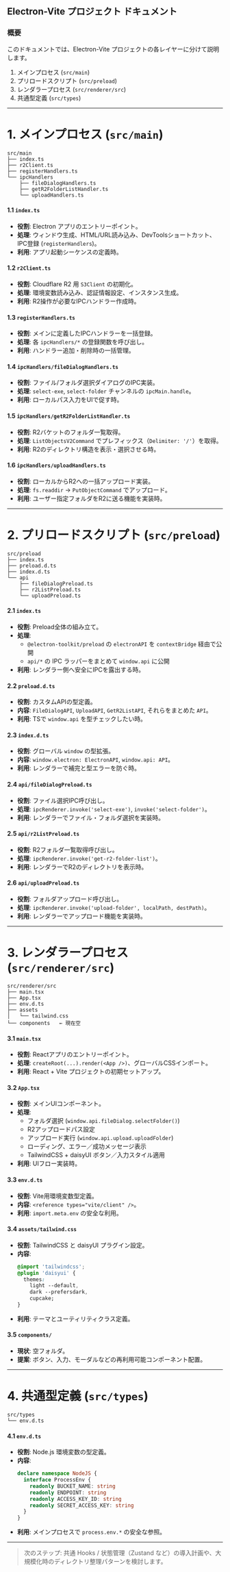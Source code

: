 ## Electron-Vite プロジェクト ドキュメント

### 概要

このドキュメントでは、Electron-Vite プロジェクトの各レイヤーに分けて説明します。

1. メインプロセス (`src/main`)
2. プリロードスクリプト (`src/preload`)
3. レンダラープロセス (`src/renderer/src`)
4. 共通型定義 (`src/types`)

---

# 1. メインプロセス (`src/main`)

```
src/main
├── index.ts
├── r2Client.ts
├── registerHandlers.ts
└── ipcHandlers
    ├── fileDialogHandlers.ts
    ├── getR2FolderListHandler.ts
    └── uploadHandlers.ts
```

#### 1.1 `index.ts`

- **役割**: Electron アプリのエントリーポイント。
- **処理**: ウィンドウ生成、HTML/URL読み込み、DevToolsショートカット、IPC登録 (`registerHandlers`)。
- **利用**: アプリ起動シーケンスの定義時。

#### 1.2 `r2Client.ts`

- **役割**: Cloudflare R2 用 `S3Client` の初期化。
- **処理**: 環境変数読み込み、認証情報設定、インスタンス生成。
- **利用**: R2操作が必要なIPCハンドラー作成時。

#### 1.3 `registerHandlers.ts`

- **役割**: メインに定義したIPCハンドラーを一括登録。
- **処理**: 各 `ipcHandlers/*` の登録関数を呼び出し。
- **利用**: ハンドラー追加・削除時の一括管理。

#### 1.4 `ipcHandlers/fileDialogHandlers.ts`

- **役割**: ファイル/フォルダ選択ダイアログのIPC実装。
- **処理**: `select-exe`, `select-folder` チャンネルの `ipcMain.handle`。
- **利用**: ローカルパス入力をUIで促す時。

#### 1.5 `ipcHandlers/getR2FolderListHandler.ts`

- **役割**: R2バケットのフォルダ一覧取得。
- **処理**: `ListObjectsV2Command` でプレフィックス（`Delimiter: '/'`）を取得。
- **利用**: R2のディレクトリ構造を表示・選択させる時。

#### 1.6 `ipcHandlers/uploadHandlers.ts`

- **役割**: ローカルからR2への一括アップロード実装。
- **処理**: `fs.readdir` → `PutObjectCommand` でアップロード。
- **利用**: ユーザー指定フォルダをR2に送る機能を実装時。

---

# 2. プリロードスクリプト (`src/preload`)

```
src/preload
├── index.ts
├── preload.d.ts
├── index.d.ts
└── api
    ├── fileDialogPreload.ts
    ├── r2ListPreload.ts
    └── uploadPreload.ts
```

#### 2.1 `index.ts`

- **役割**: Preload全体の組み立て。
- **処理**:
  - `@electron-toolkit/preload` の `electronAPI` を `contextBridge` 経由で公開
  - `api/*` の IPC ラッパーをまとめて `window.api` に公開
- **利用**: レンダラー側へ安全にIPCを露出する時。

#### 2.2 `preload.d.ts`

- **役割**: カスタムAPIの型定義。
- **内容**: `FileDialogAPI`, `UploadAPI`, `GetR2ListAPI`, それらをまとめた `API`。
- **利用**: TSで `window.api` を型チェックしたい時。

#### 2.3 `index.d.ts`

- **役割**: グローバル `window` の型拡張。
- **内容**: `window.electron: ElectronAPI`, `window.api: API`。
- **利用**: レンダラーで補完と型エラーを防ぐ時。

#### 2.4 `api/fileDialogPreload.ts`

- **役割**: ファイル選択IPC呼び出し。
- **処理**: `ipcRenderer.invoke('select-exe')`, `invoke('select-folder')`。
- **利用**: レンダラーでファイル・フォルダ選択を実装時。

#### 2.5 `api/r2ListPreload.ts`

- **役割**: R2フォルダ一覧取得呼び出し。
- **処理**: `ipcRenderer.invoke('get-r2-folder-list')`。
- **利用**: レンダラーでR2のディレクトリを表示時。

#### 2.6 `api/uploadPreload.ts`

- **役割**: フォルダアップロード呼び出し。
- **処理**: `ipcRenderer.invoke('upload-folder', localPath, destPath)`。
- **利用**: レンダラーでアップロード機能を実装時。

---

# 3. レンダラープロセス (`src/renderer/src`)

```
src/renderer/src
├── main.tsx
├── App.tsx
├── env.d.ts
├── assets
│   └── tailwind.css
└── components   ← 現在空
```

#### 3.1 `main.tsx`

- **役割**: Reactアプリのエントリーポイント。
- **処理**: `createRoot(...).render(<App />)`、グローバルCSSインポート。
- **利用**: React + Vite プロジェクトの初期セットアップ。

#### 3.2 `App.tsx`

- **役割**: メインUIコンポーネント。
- **処理**:
  - フォルダ選択 (`window.api.fileDialog.selectFolder()`)
  - R2アップロードパス設定
  - アップロード実行 (`window.api.upload.uploadFolder`)
  - ローディング、エラー／成功メッセージ表示
  - TailwindCSS + daisyUI ボタン／入力スタイル適用
- **利用**: UIフロー実装時。

#### 3.3 `env.d.ts`

- **役割**: Vite用環境変数型定義。
- **内容**: `<reference types="vite/client" />`。
- **利用**: `import.meta.env` の安全な利用。

#### 3.4 `assets/tailwind.css`

- **役割**: TailwindCSS と daisyUI プラグイン設定。
- **内容**:
  ```css
  @import 'tailwindcss';
  @plugin 'daisyui' {
    themes:
      light --default,
      dark --prefersdark,
      cupcake;
  }
  ```
- **利用**: テーマとユーティリティクラス定義。

#### 3.5 `components/`

- **現状**: 空フォルダ。
- **提案**: ボタン、入力、モーダルなどの再利用可能コンポーネント配置。

---

# 4. 共通型定義 (`src/types`)

```
src/types
└── env.d.ts
```

#### 4.1 `env.d.ts`

- **役割**: Node.js 環境変数の型定義。
- **内容**:
  ```ts
  declare namespace NodeJS {
    interface ProcessEnv {
      readonly BUCKET_NAME: string
      readonly ENDPOINT: string
      readonly ACCESS_KEY_ID: string
      readonly SECRET_ACCESS_KEY: string
    }
  }
  ```
- **利用**: メインプロセスで `process.env.*` の安全な参照。

---

> 次のステップ: 共通 Hooks / 状態管理（Zustand など）の導入計画や、大規模化時のディレクトリ整理パターンを検討します。
